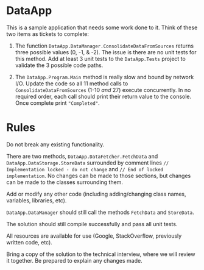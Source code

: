 # DataApp 

This is a sample application that needs some work done to it.  Think of these two items as tickets to complete:

1. The function `DataApp.DataManager.ConsolidateDataFromSources` returns three possible values (0, -1, & -2). The issue is there are no unit tests for this method. Add at least 3 unit tests to the `DataApp.Tests` project to validate the 3 possible code paths.

2. The `DataApp.Program.Main` method is really slow and bound by network I/O. Update the code so all 11 method calls to `ConsolidateDataFromSources` (1-10 *and* 27) execute concurrently. In no required order, each call should print their return value to the console. Once complete print `"Completed"`.


# Rules

Do not break any existing functionality.

There are two methods, `DataApp.DataFetcher.FetchData` and `DataApp.DataStorage.StoreData` surrounded by comment lines `// Implementation locked - do not change` and `// End of locked implementation`. No changes can be made to those sections, but changes can be made to the classes surrounding them. 

Add or modify any other code (including adding/changing class names, variables, libraries, etc).  

`DataApp.DataManager` should still call the methods `FetchData` and `StoreData`.

The solution should still compile successfully and pass all unit tests.

All resources are available for use (Google, StackOverflow, previously written code, etc).

Bring a copy of the solution to the technical interview, where we will review it together.  Be prepared to explain any changes made.
